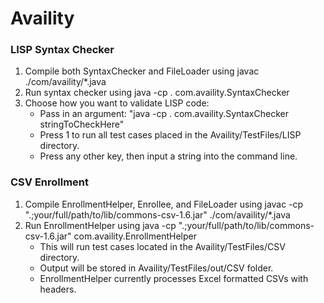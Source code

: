 # Availity
### LISP Syntax Checker
1. Compile both SyntaxChecker and FileLoader using javac ./com/availity/*.java
2. Run syntax checker using java -cp . com.availity.SyntaxChecker
3. Choose how you want to validate LISP code:
   * Pass in an argument: "java -cp . com.availity.SyntaxChecker stringToCheckHere"
   * Press 1 to run all test cases placed in the Availity/TestFiles/LISP directory.
   * Press any other key, then input a string into the command line.
### CSV Enrollment
1. Compile EnrollmentHelper, Enrollee, and FileLoader using javac -cp ".;your/full/path/to/lib/commons-csv-1.6.jar" ./com/availity/*.java
2. Run EnrollmentHelper using java -cp ".;your/full/path/to/lib/commons-csv-1.6.jar" com.availity.EnrollmentHelper
   * This will run test cases located in the Availity/TestFiles/CSV directory.
   * Output will be stored in Availity/TestFiles/out/CSV folder.
   * EnrollmentHelper currently processes Excel formatted CSVs with headers.
